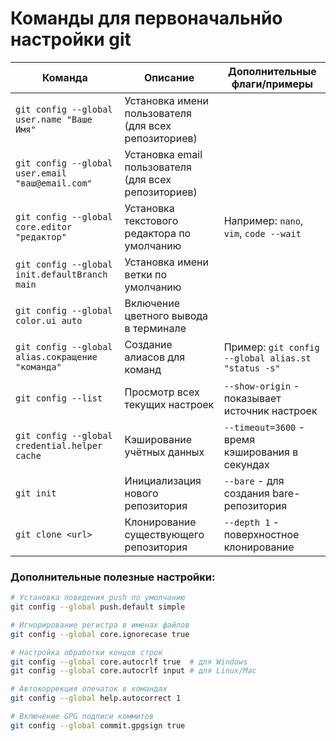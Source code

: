 # Команды для первоначальнйо настройки git

| Команда | Описание | Дополнительные флаги/примеры |
|---------|----------|------------------------------|
| `git config --global user.name "Ваше Имя"` | Установка имени пользователя (для всех репозиториев) | |
| `git config --global user.email "ваш@email.com"` | Установка email пользователя (для всех репозиториев) | |
| `git config --global core.editor "редактор"` | Установка текстового редактора по умолчанию | Например: `nano`, `vim`, `code --wait` |
| `git config --global init.defaultBranch main` | Установка имени ветки по умолчанию | |
| `git config --global color.ui auto` | Включение цветного вывода в терминале | |
| `git config --global alias.сокращение "команда"` | Создание алиасов для команд | Пример: `git config --global alias.st "status -s"` |
| `git config --list` | Просмотр всех текущих настроек | `--show-origin` - показывает источник настроек |
| `git config --global credential.helper cache` | Кэширование учётных данных | `--timeout=3600` - время кэширования в секундах |
| `git init` | Инициализация нового репозитория | `--bare` - для создания bare-репозитория |
| `git clone <url>` | Клонирование существующего репозитория | `--depth 1` - поверхностное клонирование |

### Дополнительные полезные настройки:
```bash
# Установка поведения push по умолчанию
git config --global push.default simple

# Игнорирование регистра в именах файлов
git config --global core.ignorecase true

# Настройка обработки концов строк
git config --global core.autocrlf true  # для Windows
git config --global core.autocrlf input # для Linux/Mac

# Автокоррекция опечаток в командах
git config --global help.autocorrect 1

# Включение GPG подписи коммитов
git config --global commit.gpgsign true